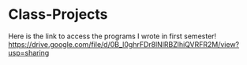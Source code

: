 # Class-Projects

Here is the link to access the programs I wrote in first semester! 
https://drive.google.com/file/d/0B_l0ghrFDr8lNlRBZlhiQVRFR2M/view?usp=sharing
